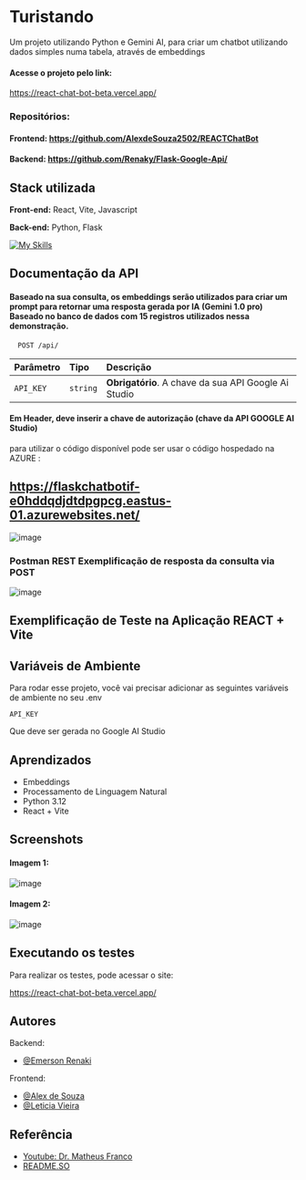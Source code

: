 
# Turistando
Um projeto utilizando Python e Gemini AI, para criar um chatbot utilizando dados simples numa tabela, através de embeddings

#### Acesse o projeto pelo link:

https://react-chat-bot-beta.vercel.app/

### Repositórios:
#### Frontend: https://github.com/AlexdeSouza2502/REACTChatBot
#### Backend: https://github.com/Renaky/Flask-Google-Api/


## Stack utilizada

**Front-end:** React, Vite, Javascript

**Back-end:** Python, Flask

[![My Skills](https://skillicons.dev/icons?i=vite,python,azure,react,flask,javascript,pkl,postman,vscode)](https://skillicons.dev)
## Documentação da API

#### Baseado na sua consulta, os embeddings serão utilizados para criar um prompt para retornar uma resposta gerada por IA (Gemini 1.0 pro) Baseado no banco de dados com 15 registros utilizados nessa demonstração.

```http
  POST /api/
```

| Parâmetro   | Tipo       | Descrição                           |
| :---------- | :--------- | :---------------------------------- |
| `API_KEY` | `string` | **Obrigatório**. A chave da sua API Google Ai Studio|

#### Em Header, deve inserir a chave de autorização (chave da API GOOGLE AI Studio)

para utilizar o código disponível pode ser usar o código hospedado na AZURE :

## https://flaskchatbotif-e0hddqdjdtdpgpcg.eastus-01.azurewebsites.net/ 

![image](https://github.com/user-attachments/assets/694a1013-9f36-4c32-a202-b95468b0339d)

### Postman REST Exemplificação de resposta da consulta via POST

![image](https://github.com/user-attachments/assets/4ef7f808-6592-4918-a732-276717db84d6)


## Exemplificação de Teste na Aplicação REACT + Vite



## Variáveis de Ambiente

Para rodar esse projeto, você vai precisar adicionar as seguintes variáveis de ambiente no seu .env

`API_KEY` 

Que deve ser gerada no Google AI Studio




## Aprendizados

- Embeddings
- Processamento de Linguagem Natural
- Python 3.12
- React + Vite


## Screenshots

#### Imagem 1:
![image](https://github.com/user-attachments/assets/e2d30e17-32e1-433c-9d70-e5ffe3508694)

#### Imagem 2:
![image](https://github.com/user-attachments/assets/ee2ace61-bbb6-42ef-96b0-2e6a05e1c476)


## Executando os testes

Para realizar os testes, pode acessar o site: 

https://react-chat-bot-beta.vercel.app/


## Autores

 Backend:
- [@Emerson Renaki](https://www.github.com/renaky)

Frontend:
- [@Alex de Souza](https://www.github.com/AlexDeSouza2502)
- [@Leticia Vieira](https://www.github.com/1993LETICIA)



## Referência

 - [Youtube: Dr. Matheus Franco](https://www.youtube.com/watch?v=QpC9hUVgwno&t=4s)
 - [README.SO](https://readme.so/)

